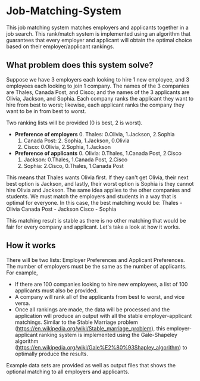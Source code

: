 # Job-Matching-System
This job matching system matches employers and applicants together in a job search. This rank/match system is implemented using an algorithm that guarantees that every employer and applicant will obtain the optimal choice based on their employer/applicant rankings.

## What problem does this system solve?
Suppose we have 3 employers each looking to hire 1 new employee, and 3 employees each looking to join 1 company. The names of the 3 companies are Thales, Canada Post, and Cisco; and the names of the 3 applicants are Olivia, Jackson, and Sophia. Each company ranks the applicant they want to hire from best to worst; likewise, each applicant ranks the company they want to be in from best to worst.

Two ranking lists will be provided (0 is best, 2 is worst).
  - **Preference of employers**
    0. Thales: 0.Olivia, 1.Jackson, 2.Sophia
    1. Canada Post: 2. Sophia, 1.Jackson, 0.Olivia
    2. Cisco: 0.Olivia, 2.Sophia, 1.Jackson
  - **Preference of applicants**
    0. Olivia: 0.Thales, 1.Canada Post, 2.Cisco
    1. Jackson: 0.Thales, 1.Canada Post, 2.Cisco
    2. Sophia: 2.Cisco, 0.Thales, 1.Canada Post

This means that Thales wants Olivia first. If they can't get Olivia, their next best option is Jackson, and lastly, their worst option is Sophia is they cannot hire Olivia and Jackson. The same idea applies to the other companies and students. We must match the employers and students in a way that is optimal for everyone. In this case, the best matching would be:
  Thales - Olivia 
  Canada Post - Jackson 
  Cisco - Sophia

This matching result is stable as there is no other matching that would be fair for every company and applicant. Let's take a look at how it works.

## How it works
There will be two lists: Employer Preferences and Applicant Preferences. The number of employers must be the same as the number of applicants. For example,
  - If there are 100 companies looking to hire new employees, a list of 100 applicants must also be provided.
  - A company will rank all of the applicants from best to worst, and vice versa.
  - Once all rankings are made, the data will be processed and the application will produce an output with all the stable employer-applicant matchings.
Similar to the Stable Marriage problem (https://en.wikipedia.org/wiki/Stable_marriage_problem), this employer-applicant ranking system is implemented using the Gale-Shapeley algorithm (https://en.wikipedia.org/wiki/Gale%E2%80%93Shapley_algorithm) to optimally produce the results.

Example data sets are provided as well as output files that shows the optional matching to all employers and applicants.
